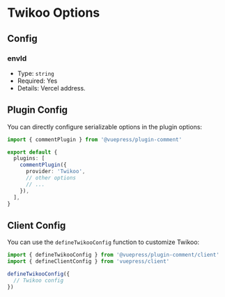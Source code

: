 # Twikoo Options

## Config

### envId

- Type: `string`
- Required: Yes
- Details: Vercel address.

## Plugin Config

You can directly configure serializable options in the plugin options:

```ts title=".vuepress/config.ts"
import { commentPlugin } from '@vuepress/plugin-comment'

export default {
  plugins: [
    commentPlugin({
      provider: 'Twikoo',
      // other options
      // ...
    }),
  ],
}
```

## Client Config

You can use the `defineTwikooConfig` function to customize Twikoo:

```ts title=".vuepress/client.ts"
import { defineTwikooConfig } from '@vuepress/plugin-comment/client'
import { defineClientConfig } from 'vuepress/client'

defineTwikooConfig({
  // Twikoo config
})
```
